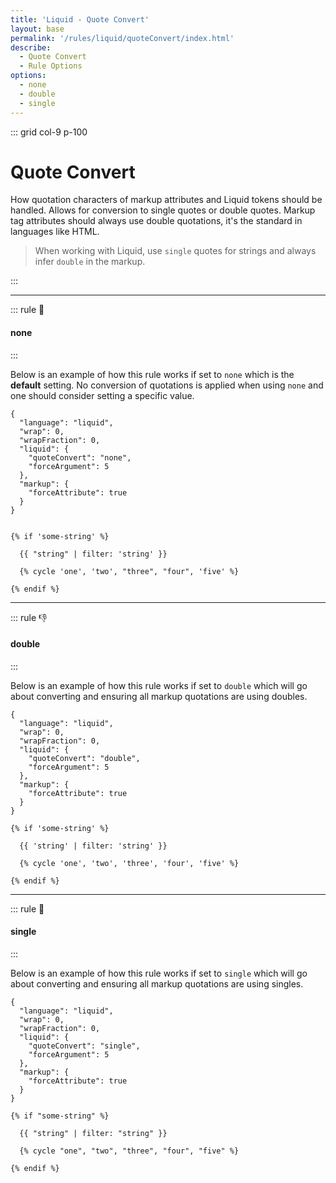 ```yaml
---
title: 'Liquid - Quote Convert'
layout: base
permalink: '/rules/liquid/quoteConvert/index.html'
describe:
  - Quote Convert
  - Rule Options
options:
  - none
  - double
  - single
---
```


::: grid col-9 p-100

# Quote Convert

How quotation characters of markup attributes and Liquid tokens should be handled. Allows for conversion to single quotes or double quotes. Markup tag attributes should always use double quotations, it's the standard in languages like HTML.

> When working with Liquid, use `single` quotes for strings and always infer `double` in the markup.

:::

---

::: rule 🤡

#### none

:::

Below is an example of how this rule works if set to `none` which is the **default** setting. No conversion of quotations is applied when using `none` and one should consider setting a specific value.

```json:rules
{
  "language": "liquid",
  "wrap": 0,
  "wrapFraction": 0,
  "liquid": {
    "quoteConvert": "none",
    "forceArgument": 5
  },
  "markup": {
    "forceAttribute": true
  }
}
```

<!-- prettier-ignore -->
```liquid

{% if 'some-string' %}

  {{ "string" | filter: 'string' }}

  {% cycle 'one', 'two', "three", "four", 'five' %}

{% endif %}

```

---

::: rule 👎

#### double

:::

Below is an example of how this rule works if set to `double` which will go about converting and ensuring all markup quotations are using doubles.

```json:rules
{
  "language": "liquid",
  "wrap": 0,
  "wrapFraction": 0,
  "liquid": {
    "quoteConvert": "double",
    "forceArgument": 5
  },
  "markup": {
    "forceAttribute": true
  }
}
```

<!-- prettier-ignore -->
```liquid
{% if 'some-string' %}

  {{ 'string' | filter: 'string' }}

  {% cycle 'one', 'two', 'three', 'four', 'five' %}

{% endif %}
```

---

::: rule 🙌

#### single

:::

Below is an example of how this rule works if set to `single` which will go about converting and ensuring all markup quotations are using singles.

```json:rules
{
  "language": "liquid",
  "wrap": 0,
  "wrapFraction": 0,
  "liquid": {
    "quoteConvert": "single",
    "forceArgument": 5
  },
  "markup": {
    "forceAttribute": true
  }
}
```

<!-- prettier-ignore -->
```liquid
{% if "some-string" %}

  {{ "string" | filter: "string" }}

  {% cycle "one", "two", "three", "four", "five" %}

{% endif %}
```
